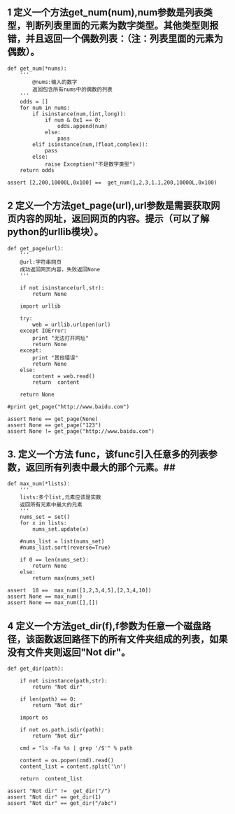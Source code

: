  

## 1 定义一个方法get_num(num),num参数是列表类型，判断列表里面的元素为数字类型。其他类型则报错，并且返回一个偶数列表：（注：列表里面的元素为偶数）。 


	def get_num(*nums):
	    '''
	        @nums:输入的数字
	        返回包含所有nums中的偶数的列表
	    '''
	    odds = []
	    for num in nums:
	        if isinstance(num,(int,long)):
	            if num & 0x1 == 0:
	                odds.append(num)
	            else:
	                pass
	        elif isinstance(num,(float,complex)):
	            pass
	        else:
	            raise Exception("不是数字类型")
	    return odds
	
	assert [2,200,10000L,0x100] ==  get_num(1,2,3,1.1,200,10000L,0x100)
	      

 
## 2 定义一个方法get_page(url),url参数是需要获取网页内容的网址，返回网页的内容。提示（可以了解python的urllib模块）。



	def get_page(url):
	    '''
	    @url:字符串网页
	    成功返回网页内容，失败返回None
	    '''
	
	    if not isinstance(url,str):
	        return None
	
	    import urllib 
	
	    try:
	        web = urllib.urlopen(url)
	    except IOError:
	        print "无法打开网址"
	        return None
	    except:
	        print "其他错误"
	        return None
	    else:
	        content = web.read()
	        return  content 
	
	    return None
	
	#print get_page("http://www.baidu.com")
	
	assert None == get_page(None)
	assert None == get_page("123")
	assert None != get_page("http://www.baidu.com")

## 3. 定义一个方法 func，该func引入任意多的列表参数，返回所有列表中最大的那个元素。##

	def max_num(*lists):
	    '''
	    lists:多个list,元素应该是实数
	    返回所有元素中最大的元素
	    ''' 
	    nums_set = set()
	    for x in lists:
	        nums_set.update(x)
	    
	    #nums_list = list(nums_set)
	    #nums_list.sort(reverse=True)
	
	    if 0 == len(nums_set):
	        return None
	    else:
	        return max(nums_set)
	
	assert  10 ==  max_num([1,2,3,4,5],[2,3,4,10])
	assert None == max_num()
	assert None == max_num([],[])
	
 
## 4 定义一个方法get_dir(f),f参数为任意一个磁盘路径，该函数返回路径下的所有文件夹组成的列表，如果没有文件夹则返回"Not dir"。 ##
 

	
	def get_dir(path):
	    
	    if not isinstance(path,str):
	        return "Not dir"
	    
	    if len(path) == 0:
	        return "Not dir"
	    
	    import os
	    
	    if not os.path.isdir(path):
	        return "Not dir"
	
	    cmd = "ls -Fa %s | grep '/$'" % path 
	
	    content = os.popen(cmd).read()
	    content_list = content.split('\n')
	
	    return  content_list
	
	assert "Not dir" !=  get_dir("/")
	assert "Not dir" == get_dir(1)
	assert "Not dir" == get_dir("/abc")



    
    

